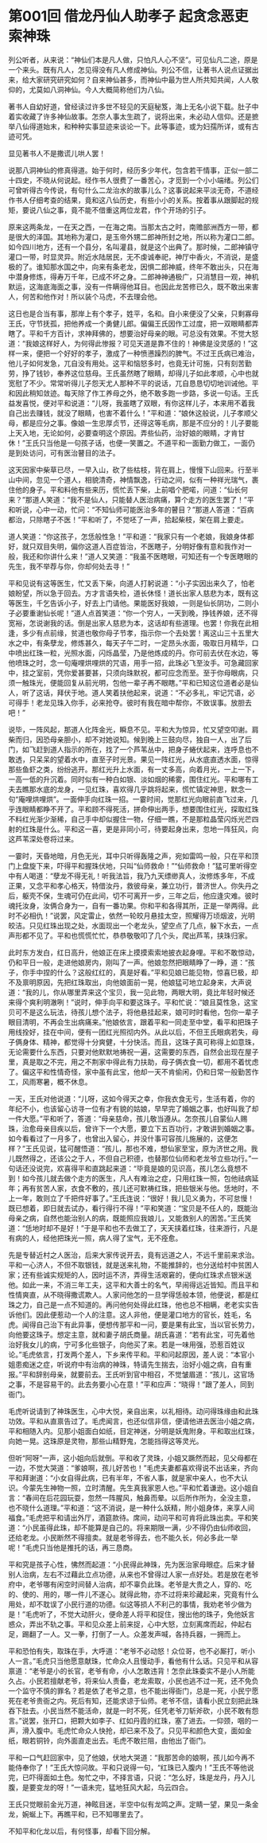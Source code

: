 # 第001回 借龙丹仙人助孝子 起贪念恶吏索神珠

列公听者，从来说：“神仙们本是凡人做，只怕凡人心不坚”。可见仙凡二途，原是一个来头。既有凡人，怎见得没有凡人修成神仙。列公不信，让著书人说点证据出来，给大家研究研究如何？自来神仙甚多，而神仙中最为世人所共知共闻，人人敬仰的，尤莫如八洞神仙。今人大概简称他们为八仙。

著书人自幼好道，曾经读过许多世不轻见的天庭秘笈，海上无名小说下载。肚子中着实收藏了许多神仙故事。怎奈人事太生疏了，说将出来，未必动人信仰。还是摭举八仙得道始末，和种种实事显迹来谈论一下。此等事迹，或为妇孺所详，或有古迹可凭。

显见著书人不是撒谎儿哄人罢！

说那八洞神仙的修真得道。始于何时，经历多少年代，包含若干情事，正似一部二十四史，不晓从何说起。经作书人很费了一番苦心，才觅到一个小小端绪。列公们可曾听得古今传说，有句什么二龙治水的故事儿么？这事说起来平淡无奇，不道经作书人仔细考查的结果，竟和这八仙历史，有些小小的关系。按着事从跟脚起的规矩，要说八仙之事，竟不能不借重这两位龙君，作个开场的引子。

原来这两条龙，一在天之西，一在海之南。当那太古之时，南赡部洲西方一带，都是很大的泽国。其地称为灌口，是玉帝外甥二郎神所封之地，所以称为灌口二郎。如今四川地方，还有一个县分，名叫灌县，就是这个出典了。那时候，二郎神镇守灌口一带，时显灵异。附近水陆居民，无不虔诚奉祀，神厅中香火，不消说，是盛极的了。谁知那水国之中，向来有条老龙，因惧二郎神威，终年不敢出头，只在海中潜身修炼，得寿万千年，已成不坏之身。二郎神神通极广，只消慧目一观，神机默运，这海底海面之事，没有一件瞒得他耳目。也因此龙苦修已久，既不敢出来害人，何苦和他作对！所以装个马虎，不去理会他。

这日也是合当有事，那岸上有个孝子，姓平，名和。自小来便没了父亲，只剩寡母王氏，守节抚孤，把他养成一个勇健儿郎。偏偏王氏因作工过度，把一双眼睛都弄瞎了。平和千方百计，求神拜佛的，想要治好母亲的眼。可总没有效果。不觉大怒道：“我娘这样好人，为何得此惨报？可见天道是靠不住的！神佛是没灵感的！”这样一来，便把一个好好的孝子，激成了一种愤懑躁烈的脾气。不过王氏病已难治，他儿子如何发急，兀自没有用处。这平和恼怒多时，也竟无计可施，只有刻苦勤劳，挣了钱钞，奉养这位慈母。王氏虽然瞎了眼睛，却得儿子如此孝顺，心中也就宽慰了不少。常常听得儿子怨天尤人那种不平的说话，兀自恳恳切切地训诫他。平和因此稍知敛迹。每天除了作工养母之外，绝不敢多跑一步路，多说一句话。王氏益发喜悦，便对平和说道：“儿呀，我虽瞎了双眼，有你这样儿子，本来用不着我自己出去赚钱，就没了眼睛，也害不着什么！”平和道：“娘休这般说，儿子孝顺父母，都是应分之事。像娘一生忠厚贞节，还得这等毛病，那是不应分的！儿子要能上天入地，无论如何，必要查明这个原因。弄些仙药，治好娘的眼睛，才肯甘休！”王氏只当他是一句孩子话，也便一笑置之。不道平和一面勤力做工，一面仍是到处访问，可有医治瞽目的法子。

这天因家中柴草已尽，一早入山，砍了些枯枝，背在肩上，慢慢下山回来。行至半山中间，忽见一个道人，相貌清奇，神情飘逸，行动之间，似有一种祥光瑞气，裹住他的身子。平和料他有些来历，慌忙丢下柴，上前唱个肥喏，问道：“仙长何来？”那道人笑道：“我不是仙人，只能替人医治病痛，算个走方的医生罢了！”平和听说，心中一动，忙问：“不知仙师可能医治多年的瞽目？”那道人答道：“百病都治，只除瞎子不医！”平和听了，不觉呸了一声，拾起柴枝，架在肩上要走。

道人笑道：“你这孩子，怎恁般性急！”平和道：“我家只有一个老娘，我娘身体都好，就只双目失明，偏你这道人百症皆治，不医瞎子，分明好像有意和我作对一般，我还和你讲什么来！”道人又笑道：“我虽不医瞎眼，可知还有一个专医瞎眼的先生，我不举荐与你，你却何处去寻！”

平和见说有这等医生，忙又丢下柴，向道人打躬说道：“小子实因出来久了，怕老娘盼望，所以急于回去。方才言语失检，道长休怪！道长出家人慈悲为本，既有这等医生，千乞告诉小子，好去上门请他。果能医好我娘，一则是仙长阴功，二则小子必要重谢仙长呢！”道人点首笑道：“你一个穷人，一天到晚，挣钱养娘，还不得宽裕，怎说谢我的话。倒是出家人慈悲为本，这话却有些道理。也罢！你我在此相逢，多少有点前缘，贫道也敬你母子节孝，指示你一个去处罢！离这山三十五里大水之中，有条孽龙，修炼甚久，每天子午二时，一定昂头水面，吸取日月精华，口中喷出红珠一粒，光照水面，闪烁晶莹，乃是他炼成的丹。你可前去伏在水边，等他喷珠之时，念一句庵哩烘哩烘的咒语，用手一招，此珠必飞至汝手。可急藏回家中，挂之室前，凭你爱甚要甚，只须向珠默祝，都可应念而至。至于你母眼病，只须一触珠光，便能回复从前光明，包他一辈子再不眼瞎。”平和已知这位道者必是仙人，听了这话，拜伏于地。道人笑着扶他起来，说道：“不必多礼，牢记咒语，必可得手！老龙见珠入你手，必来抢夺。彼时有我在暗中帮你，不致误事。放胆去吧！”

说毕，一阵风起，那道人化阵金光，瞬息不见。平和大为惊异，忙又望空叩谢。肩柴而归，因恐母亲胆小，却不对她说知。候到晚上三鼓向尽，独自一人，出了后门，如飞赶到道人指示的所在，找了一个芦苇丛中，把身子蜷伏起来，连呼息也不敢透，只呆呆的望着水中，直至子时光景。果见一阵红光，从水底直透水面，惊得那些鱼虾之类，纷纷逃开。那红光升上水面，有一丈多高，向着月光，一上一下，一高一低的升沉着。同时似有一种白如银、淡如烟的稀雾，围住红光。平和哪有工夫去瞧那水底的龙身，一见红珠，喜欢得几乎跳将起来，慌忙镇定神思，默念一句“庵哩烘哩烘”。一面伸手向红珠一招。一霎时间，觉那红光向眼前直飞过来，几乎连眼睛都睁不开了。平和顾不得死活，拼命伸出两手，想要围住红光，探取红珠不料红光渐少渐稀，自己手中却似握住一物，仔细一瞧，不是那粒晶莹闪烁光芒四射的红珠是什么。平和这一喜，更是非同小可，待要起身出来，忽地一阵狂风，向这芦苇深处卷将过来。

一霎时，天昏地暗，月色无光，耳中只听得轰隆之声，宛如雷鸣一般，只在平和顶门上盘旋下来，吓得平和握珠伏地，只叫“仙师救命！”“仙师救命！”猛可里听得空中有人喝道：“孽龙不得无礼！听我法旨，我乃九天缥缈真人，汝修炼多年，不成正果，又念平和孝心格天，特借汝丹，救彼母亲，兼立功行，普济世人。你失丹之后，躯壳不保，生魂可仍在此间，切不可离开一步，三年之后，他应逢灾难。彼时魂托汝身，汝俩合身为一，自有一番功果。你和平和各得其所，正是一举两得。此时不必相仇！”说罢，风定雷止，依然一轮皎月悬挂太空，照耀得万顷烟波，光明皎洁。只见红珠出现之处，水面现出一个老龙头，望空点了几点，躲下水去，一点声形都不见了。平和也慌慌忙忙，恭恭敬敬叩了几个头，爬出芦苇，挟珠归家。

此时东方发白，红日高升，他娘正在床上摸摸索索地披衣起身哩。平和不敢惊动，仍和平日一般，走进他娘房内，刚叫了一声。他娘忽然把眼睛睁了一睁，道：“孩子，你手中捏的什么？这般红红的，真是好看。”平和见娘已能见物，惊喜巳极，却不及禀明原因，先把红珠取出，向他娘面前一晃，他娘猛可地立起身来，大声说道：“我的儿，你从哪里弄来这个宝贝，我一见此物，两眼大明，竟比年轻时候还来得个爽利明澈咧！”说时，伸手向平和要这珠子。平和忙说：“娘且莫性急，这宝贝可不是这么玩法，待孩儿想个法子，将他悬挂起来，娘可时时看他，包你一辈子眼目清明，不再会生出病痛来。”他娘依言，跟着平和一同走至中堂，看平和把珠子用线拴好，挂在中间，便有一团红光照彻内外。从此以后，不但王氏眼病若失，母子俩身体、精神，都觉得十分爽健，十分快活。而且，这珠子真可称得上如意珠，无论需要什么东西，只要对他默默地祷祝一遍，这需要的东西，自然会出现在屋子里，真是取之不完，用之不荆家中得此有力扶助，母子俩衣食一切，都用不着忧虑了。偏这平和性情奇怪，家中虽有此宝，他却一天不肯偷闲，仍和日常一般勤苦作工，风雨寒暑，概不休息。

一天，王氏对他说道：“儿呀，这如今得天之幸，你我衣食无亏，生活有着，你的年纪不小，也该留心访寻一位有才有貌的姑娘，早早完了婚姻之事，也好叫我了却一件大愿。”平和听了，答道：“母亲慈命，孩儿敬当遵从。怎奈孩儿自蒙仙人赐珠，治愈母亲目疾以后，曾许下一个大愿，要立下五百功行，才敢讲到婚姻之事。如今看看过了一月多了，也曾出入留心，并没什事可容孩儿施展的，这便怎样？”王氏见说，猛可醒悟道：“孩儿，那也不难，想仙家至宝，原为济世之用。我儿既然得之，还该公之于人，不但自己积德，也替那位仙师和老龙爷立些功行。”一句话还没说完，欢喜得平和直跳起来道：“毕竟是娘的见识高，孩儿怎么竟想不到！如今孩儿就去做个走方的医生，凡人有难治之症，只用红珠一照，包他祛病延年；再有贫苦人家，衣食不敷的，孩儿还可默祷红珠，把些银米与他。恁地时，不上一年，敢则立了千把件好事了。”王氏连说：“很好！我儿见义勇为，不可怠慢！既已想着，即日就去试办，看行得行不得！”平和笑道：“宝贝是不任人的，既能治母亲之病，自然也能治别人的病，既能照应我娘儿，又能救别人的困苦。”王氏笑道：“恁地时却不是好！”于是平和也不去做工了，天天挟着红珠，往来游行，凡是有病的人，经他把珠光一照，病人得了宝气，无不痊愈。

先是专替近村之人医治，后来大家传说开去，竟有远道之人，不远千里前来求治。平和一心济人，不但不取银钱，就是送来礼物，不能推辞的，也分送给村中贫困人家；还有些诚实规矩的人，因时运不济，弄得生活艰窘的，便向红珠求点银米送他。如此一来，不消三年工夫，这平和大善士的名气，早闹得远近皆知。而且平和性情爽直，从不晓得撒谎欺人。人家问他怎的一旦学得恁般本领，他便说，都是红珠之力，自己是一点不知道的。再问他何处得此红珠，他也总不相瞒，老老实实告诉他们。因此便惹动一个人的注意。这人非他，便是灌口地方的官长，姓毛，名虎。闻得自己治下有此异事，便想传那平和一问，要是果有此宝，当以官长势力，向他要这珠子。想定主意，就和妻子胡氏商量。胡氏喜道：“若有此宝，可先着他治好我女儿的病，宁可多化些银子，向他买了来。若是一味用强，恐惹百姓议论。”毛虎依言，打发两个差人，下乡来传平和。平和问起原因，差人说：“本官小姐患痴迷之症，听说府中有治病的神珠，特请先生揣去，治好小姐之病，自有重报。”平和辞别母亲，就要前去。王氏听到官中相召，不觉皱眉道：“孩儿，这官场之事，不是容易干的。此去务要小心在意！”平和应声：“晓得！”跟了差人，同到衙门。

毛虎听说请到了神珠医生，心中大悦，亲自出来，以礼相待。动问得珠缘由和此珠功效。平和从直禀告过了。毛虎闻言，也还似信非信，便请他进去医治小姐之病，平和相随入内。见那小姐面白如纸，目定神迷，分明是妖鬼附身。平和取出红珠，向她一晃。这珠原是灵物，那些山精野鬼，怎能挡得这等灵光。

但听“阿呀”一声，这小姐向后就倒。平和收了灵珠，小姐又蹶然而起，见父母都在一边，不觉大哭道：“爹娘啊，孩儿好苦也！”毛虎夫妻都喜欢得说不出话来，齐向平和拜谢道：“小女自得此病，已有半年，不省人事，就是家中亲人，也不大认识。今蒙先生神物一照，立时清醒。先生真我家恩人也。”平和忙着谦逊。这小姐自言：“春间在后花园玩耍，忽然一阵腥风，触鼻而晕。以后所作所为，全没主意，也不晓什么道理。”平和道：“这不消说，是一种什么妖精，附小姐身体，来享人间福食。”毛虎把平和请出外厅，酒筵款待。席间，动问平和可肯将此珠出卖。平和笑道：“小民虽得此珠，却不能算是自己的。将来期限一满，少不得仍由仙师收回，还给老龙。小民断然不得擅卖。就是老爷得去，也不能久长，何必多此一举呢！”毛虎只当他是推托的话，再三恳商。

平和究是孩子心性，怫然而起道：“小民得此神珠，先为医治家母眼症。后来才替别人治病，左右不过藉此立点功德，从来也不曾得过人家一点好处。若是放在老爷府中，老爷哪有闲空时间替人治病，却不辜负此珠。老爷是大贵之人，穿的、吃的、使的、用的，哪一件儿不遂心。就得此物，亦不过将来珍藏起来，究竟有什么用处，却不耽误了小民行道的功德。似这等损人不利己的事情，我劝老爷少做为是！”毛虎听了，不觉大动肝火，便命差人将平和捉住，搜出他的珠子，免他妖言惑众，弄出不轨之事。平和见众差上前来捉，心中大怒，立刻离席而起，仲起右足，踢翻了一人。又一拳，打倒了一人。众差发声喊，各持兵器，一拥而上。

平和恐怕有失，取珠在手，大呼道：“老爷不必动怒！众位哥，也不必厮打，听小人一言。”毛虎只当他愿意献珠，忙命众人且慢动手，看他有什么话。只见平和从容禀道：“老爷是小的长官，老爷有命，小人怎敢违背！怎奈此珠委实不是小人所能久占。小民若擅献老爷，将来仙人责备，老龙索取，小民也逃不过一死，还不免负一个监守不慎的罪名？若是依了老爷之意，也不能出得衙门，总是一死，小民宁愿死在老爷贵衙之内。死后有知，还能求谅于仙师。老爷不信，请看小民立刻把此珠吞下肚去。小民当然不能活命，就是一时不死，任凭老爷刀斩斧砍，小民不敢有怨言。”说罢，张开口，把颗大如李子、红如丹霞的红珠，塞了进去。一仰颈，咽的一声，滑入腹中。毛虎忙命众人快抢，却已来不及了。只见平和颜色大变，面如金纸，眼若铜铃，向外面直走出去。毛虎不敢拦阻，由他出了衙门。

平和一口气赶回家中，见了他娘，伏地大哭道：“我那苦命的娘啊，孩儿如今再不能侍奉你了！”王氏大惊问故。平和只说得一句，“红珠已入腹内！”王氏不等他说完，已吓得面如土色。匆忙之中，不择言语，只说：“怎么好，珠是龙丹，丹入儿腹，是要变龙的呀！”一语未完，猛地狂风大起，乌云四合。

王氏只觉眼前金光万道，神眩目迷，半空中似有龙鸣之声。定睛一望，果见一条金龙，婉蜒上下。再瞧平和，已不知哪里去了。

不知平和化龙以后，有何怪事，却看下回分解。

